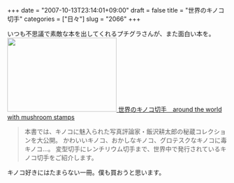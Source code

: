 +++
date = "2007-10-13T23:14:01+09:00"
draft = false
title = "世界のキノコ切手"
categories = ["日々"]
slug = "2066"
+++

いつも不思議で素敵な本を出してくれるプチグラさんが、また面白い本を。
<a href="http://shop.petit.org/?pid=5321340" target="_blank"><img src="http://ieiriblog.img.jugem.jp/20071013_371375.jpg" width="250" height="170" alt="" class="pict" />
世界のキノコ切手　around the world with mushroom stamps
</a>
<blockquote>本書では、キノコに魅入られた写真評論家・飯沢耕太郎の秘蔵コレクションを大公開。
かわいいキノコ、おかしなキノコ、グロテスクなキノコに毒キノコ…。
変型切手にレンチリウム切手まで、世界中で発行されているキノコ切手をご紹介します。
</blockquote>
キノコ好きにはたまらない一冊。僕も買おうと思います。
